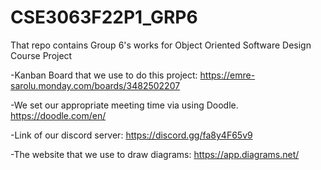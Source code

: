 # CSE3063F22P1_GRP6
That repo contains Group 6's works for Object Oriented Software Design Course Project

-Kanban Board that we use to do this project:
https://emre-sarolu.monday.com/boards/3482502207

-We set our appropriate meeting time via using Doodle.
https://doodle.com/en/

-Link of our discord server:
https://discord.gg/fa8y4F65v9

-The website that we use to draw diagrams:
https://app.diagrams.net/
